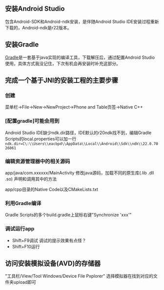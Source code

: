 ## 安装Android Studio
包含Android-SDK和Android-ndk安装，是伴随Android Studio IDE安装过程重新下载的，Android-ndk是r22版本。

## 安装Gradle
[Gradle][0]是一套基于java实现的编译工具，下载解压后，通过配置Android Studio使用，具体方式我没记住，下次有机会再安装时补充这部分。

## 完成一个基于JNI的安装工程的主要步骤
### 创建
菜单栏->File->New->NewProject->Phone and Table页签->Native C++
### [配置gradle]可能会用到
Android Studio IDE缺少ndk.dir路径，IDE默认的r20ndk找不到，编辑Gradle Scripts的local.properties可以加一行
`ndk.dir=C\:\\Users\\eacbpd\\AppData\\Local\\Android\\Sdk\\ndk\\22.0.7026061`
### 编辑资源管理器中的相关源码
app/java/com.xxxxxx/MainActivity 修改java源码，加载不同的原生库(.lib .dll .so) 声明和调用其中的方法

app/cpp目录的Native Code以及CMakeLists.txt
### 利用Gradle编译
Gradle Scripts的多个build.gradle上鼠标右键"Synchronize 'xxx'"
### 调试运行app
* Shift+F9调试    调试的提示效果有点怪？
* Shift+F10运行
## 访问安装模拟设备(AVD)的存储器
"工具栏/View/Tool Windows/Device File Pxplorer" 选择模拟器在找到对应的文件夹upload即可


[0]: https://gradle.org/releases/ "gradle下载地址 本文基于gradle-6.5.1 Download: binary-only"